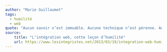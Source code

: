 ```yaml
---
author: "Marie Guillaumet"
tags:
  - humilité
  - web
quote: "Aucun savoir n’est immuable. Aucune technique n’est pérenne. Aucune pratique n’est parfaite. Le métier d’intégrateur web en particulier est une leçon d’humilité permanente. Toute bonne pratique doit être discutée. Tout intégrateur doit se remettre en question."
source:
    title: "L’intégration web, cette leçon d’humilité"
    url: https://www.lesintegristes.net/2013/03/19/integration-web-humilite/
---
```

